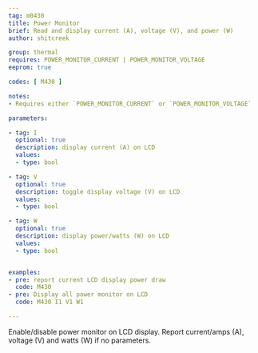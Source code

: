 ```yaml
---
tag: m0430
title: Power Monitor
brief: Read and display current (A), voltage (V), and power (W)
author: shitcreek

group: thermal
requires: POWER_MONITOR_CURRENT | POWER_MONITOR_VOLTAGE
eeprom: true

codes: [ M430 ]

notes:
- Requires either `POWER_MONITOR_CURRENT` or `POWER_MONITOR_VOLTAGE`

parameters:

- tag: I
  optional: true
  description: display current (A) on LCD
  values:
  - type: bool

- tag: V
  optional: true
  description: toggle display voltage (V) on LCD
  values:
  - type: bool

- tag: W
  optional: true
  description: display power/watts (W) on LCD
  values:
  - type: bool


examples:
- pre: report current LCD display power draw
  code: M430
- pre: Display all power monitor on LCD
  code: M430 I1 V1 W1

---
```

Enable/disable power monitor on LCD display. Report current/amps (A), voltage (V) and watts (W) if no parameters.

